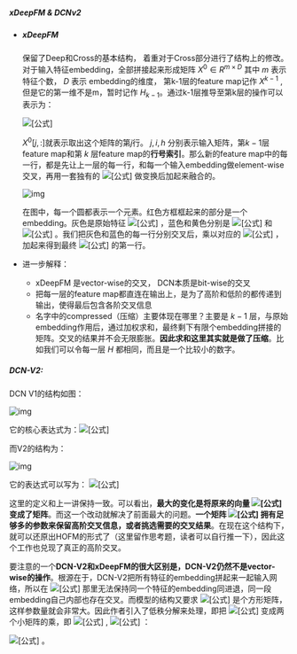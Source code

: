 ##### xDeepFM & DCNv2

- ##### xDeepFM

  保留了Deep和Cross的基本结构， 着重对于Cross部分进行了结构上的修改。对于输入特征embedding，全部拼接起来形成矩阵 $X^0 ∈ R^{m×D}$ 其中 $m$ 表示特征个数， $D$  表示 embedding的维度， 第k-1层的feature map记作 $X^{k-1}$ ,但是它的第一维不是m，暂时记作 $H_{k-1}$。通过k-1层推导至第k层的操作可以表示为：

  ![[公式]](https://www.zhihu.com/equation?tex=X%5Ek%5Bh%2C%3A%5D%3D%5Csum_%7Bi%3D1%7D%5E%7BH_%7Bk-1%7D%7D%5Csum_%7Bj%3D1%7D%5E%7Bm%7D+W_%7Bi%2Cj%7D%5E%7Bk%2Ch%7D%28X%5E%7Bk-1%7D%5Bi%2C%3A%5D%5Codot+X%5E0%5Bj%2C%3A%5D%29)

  $X^0[j,:]$就表示取出这个矩阵的第$j$行。 $j, i, h$ 分别表示输入矩阵，第$k-1$层 feature map和第 $k$  层feature map的**行号索引**。那么新的feature map中的每一行，都是先让上一层的每一行，和每一个输入embedding做element-wise交叉，再用一套独有的 ![[公式]](https://www.zhihu.com/equation?tex=W) 做变换后加起来融合的。

  ![img](https://pic2.zhimg.com/80/v2-0297836835eabb76ad8fdc1c22ad4055_720w.jpg)

  在图中，每一个圆都表示一个元素。红色方框框起来的部分是一个embedding。灰色是原始特征 ![[公式]](https://www.zhihu.com/equation?tex=X%5E0) ，蓝色和黄色分别是 ![[公式]](https://www.zhihu.com/equation?tex=X%5E%7Bk-1%7D) 和 ![[公式]](https://www.zhihu.com/equation?tex=X%5Ek) 。我们把灰色和蓝色的每一行分别交叉后，乘以对应的 ![[公式]](https://www.zhihu.com/equation?tex=W) ，加起来得到最终 ![[公式]](https://www.zhihu.com/equation?tex=X%5Ek) 的第一行。

- 进一步解释：

  - xDeepFM 是vector-wise的交叉， DCN本质是bit-wise的交叉
  - 把每一层的feature map都直连在输出上，是为了高阶和低阶的都传递到输出，使得最后包含各阶交叉信息
  - 名字中的compressed（压缩）主要体现在哪里？主要是 $k-1$ 层，与原始embedding作用后，通过加权求和，最终剩下有限个embedding拼接的矩阵。交叉的结果并不会无限膨胀。**因此求和这里其实就是做了压缩**。比如我们可以令每一层 $H$ 都相同，而且是一个比较小的数字。



##### DCN-V2:

DCN V1的结构如图：

![img](https://pic1.zhimg.com/80/v2-063d50bfddc03e88ef78138b6c3a334c_720w.jpg)

它的核心表达式为：![[公式]](https://www.zhihu.com/equation?tex=x_%7B%28l%2B1%29%7D%3Dx_0x_%7B%28l%29%7D%5ETw%2Bb%2Bx_%7B%28l%29%7D)

而V2的结构为：

![img](https://pic1.zhimg.com/80/v2-ad511d769a222bf1a12301942dcfc00c_720w.jpg)

它的表达式可以写为： ![[公式]](https://www.zhihu.com/equation?tex=x_%7B%28l%2B1%29%7D%3Dx_0%5Codot+%28W_lx_%7B%28l%29%7D%2Bb_l%29%2Bx_%7B%28l%29%7D)

这里的定义和上一讲保持一致。可以看出，**最大的变化是将原来的向量 ![[公式]](https://www.zhihu.com/equation?tex=w) 变成了矩阵**。而这一个改动就解决了前面最大的问题。**一个矩阵 ![[公式]](https://www.zhihu.com/equation?tex=W) 拥有足够多的参数来保留高阶交叉信息，或者挑选需要的交叉结果**。在现在这个结构下，就可以还原出HOFM的形式了（这里留作思考题，读者可以自行推一下），因此这个工作也兑现了真正的高阶交叉。

要注意的一个**DCN-V2和xDeepFM的很大区别是，DCN-V2仍然不是vector-wise的操作**。根源在于，DCN-V2把所有特征的embedding拼起来一起输入网络，所以在 ![[公式]](https://www.zhihu.com/equation?tex=W_l) 那里无法保持同一个特征的embedding同进退，同一段embedding自己内部也存在交叉。而模型的结构又要求 ![[公式]](https://www.zhihu.com/equation?tex=W_l) 是个方形矩阵，这样参数量就会非常大。因此作者引入了低秩分解来处理，即把 ![[公式]](https://www.zhihu.com/equation?tex=W_l) 变成两个小矩阵的乘，即 ![[公式]](https://www.zhihu.com/equation?tex=U%2C+V%5Cin+R%5E%7Bd%5Ctimes+r%7D%2Cr%5Cle+d%2F2) , ![[公式]](https://www.zhihu.com/equation?tex=UV%5ET%3DW) ：

![[公式]](https://www.zhihu.com/equation?tex=x_%7B%28l%2B1%29%7D%3Dx_0%5Codot+%28U_l%28V_l%5ETx_%7B%28l%29%7D%29%2Bb_l%29%2Bx_%7B%28l%29%7D) 。

